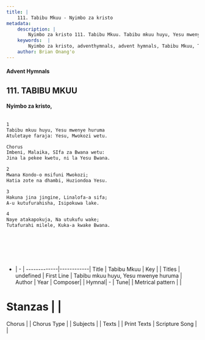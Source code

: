 ```yaml
---
title: |
    111. Tabibu Mkuu - Nyimbo za kristo
metadata:
    description: |
        Nyimbo za kristo 111. Tabibu Mkuu. Tabibu mkuu huyu, Yesu mwenye huruma Atuletaye faraja: Yesu, Mwokozi wetu.  Chorus Imbeni, Malaika, SIfa za Bwana wetu: Jina la pekee kwetu, ni la Yesu Bwana.  
    keywords:  |
        Nyimbo za kristo, adventhymnals, advent hymnals, Tabibu Mkuu, Tabibu mkuu huyu, Yesu mwenye huruma. 
    author: Brian Onang'o
---
```


#### Advent Hymnals
## 111. TABIBU MKUU
####  Nyimbo za kristo,

```txt

1
Tabibu mkuu huyu, Yesu mwenye huruma
Atuletaye faraja: Yesu, Mwokozi wetu.

Chorus
Imbeni, Malaika, SIfa za Bwana wetu:
Jina la pekee kwetu, ni la Yesu Bwana.

2
Mwana Kondo-o msifuni Mwokozi; 
Hatia zote na dhambi, Huziondoa Yesu.

3
Hakuna jina jingine, Linalofa-a sifa; 
A-u kutufurahisha, Isipokuwa lake.

4
Naye atakapokuja, Na utukufu wake;
Tutafurahi milele, Kuka-a kwake Bwana.








```

- |   -  |
-------------|------------|
Title | Tabibu Mkuu |
Key |  |
Titles | undefined |
First Line | Tabibu mkuu huyu, Yesu mwenye huruma |
Author | 
Year | 
Composer| |
Hymnal|  - |
Tune|  |
Metrical pattern | |
# Stanzas |  |
Chorus |  |
Chorus Type |  |
Subjects | |
Texts |  |
Print Texts | 
Scripture Song |  |
    
